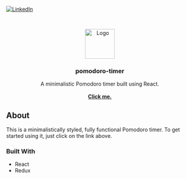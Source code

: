 [![LinkedIn][linkedin-shield]][linkedin-url]



<br />
<p align="center">
  <a href="https://github.com/jpaul121/pomodoro-timer">
    <img src="https://www.materialui.co/materialIcons/av/av_timer_black_192x192.png" alt="Logo" width="80" height="80">
  </a>

  <h3 align="center">pomodoro-timer</h3>

  <p align="center">
    A minimalistic Pomodoro timer built using React. 
    <br />
    <br />
    <a href="https://jpaul121.github.io/pomodoro-timer/"><strong>Click me.</strong></a>
  </p>
</p>



## About

This is a minimalistically styled, fully functional Pomodoro timer. To get started using it, just click on the link above. 



### Built With

* React
* Redux



<!-- MARKDOWN LINKS & IMAGES -->
[linkedin-shield]: https://img.shields.io/badge/-LinkedIn-black.svg?style=for-the-badge&logo=linkedin&colorB=555
[linkedin-url]: https://www.linkedin.com/in/jean-paul-valencia-93b922140/
